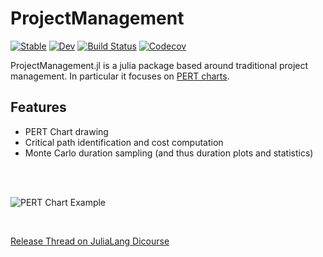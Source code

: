 # ProjectManagement

[![Stable](https://img.shields.io/badge/docs-stable-blue.svg)](https://oxinabox.github.io/ProjectManagement.jl/stable)
[![Dev](https://img.shields.io/badge/docs-dev-blue.svg)](https://oxinabox.github.io/ProjectManagement.jl/dev)
[![Build Status](https://travis-ci.com/oxinabox/ProjectManagement.jl.svg?branch=master)](https://travis-ci.com/oxinabox/ProjectManagement.jl)
[![Codecov](https://codecov.io/gh/oxinabox/ProjectManagement.jl/branch/master/graph/badge.svg)](https://codecov.io/gh/oxinabox/ProjectManagement.jl)

ProjectManagement.jl is a julia package based around traditional project management.
In particular it focuses on [PERT charts](https://en.wikipedia.org/wiki/Program_evaluation_and_review_technique).


## Features
 - PERT Chart drawing
 - Critical path identification and cost computation
 - Monte Carlo duration sampling (and thus duration plots and statistics)

<br>
<br>

![PERT Chart Example](https://user-images.githubusercontent.com/5127634/96350424-a0514780-10ad-11eb-8d16-7bf766cd8c6a.png)

<br>

[Release Thread on JuliaLang Dicourse](https://discourse.julialang.org/t/ann-projectmanagement-jl/48693)
